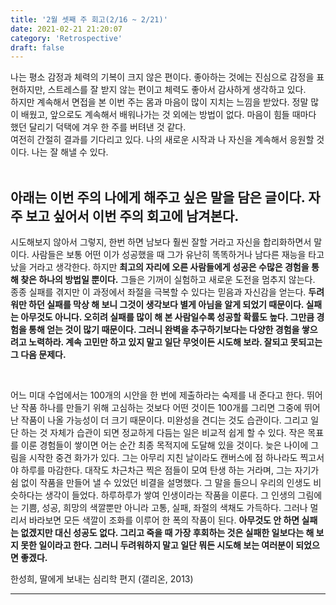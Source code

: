 ```yaml
---
title: '2월 셋째 주 회고(2/16 ~ 2/21)'
date: 2021-02-21 21:20:07
category: 'Retrospective'
draft: false
---
```

<p>
나는 평소 감정과 체력의 기복이 크지 않은 편이다. 좋아하는 것에는 진심으로 감정을 표현하지만, 스트레스를 잘 받지 않는 편이고 체력도 좋아서 감사하게 생각하고 있다. <br/> 
하지만 계속해서 면접을 본 이번 주는 몸과 마음이 많이 지치는 느낌을 받았다. 정말 많이 배웠고, 앞으로도 계속해서 배워나가는 것 외에는 방법이 없다. 마음이 힘들 때마다 했던 달리기 덕택에 겨우 한 주를 버텨낸 것 같다. <br/>
여전히 간절히 결과를 기다리고 있다. 나의 새로운 시작과 나 자신을 계속해서 응원할 것이다. 나는 잘 해낼 수 있다. 
<br/>
<br/>


아래는 이번 주의 나에게 해주고 싶은 말을 담은 글이다. 자주 보고 싶어서 이번 주의 회고에 남겨본다.
<br/>
---

시도해보지 않아서 그렇지, 한번 하면 남보다 훨씬 잘할 거라고 자신을 합리화하면서 말이다. 사람들은 보통 어떤 이가 성공했을 때 그가 유난히 똑똑하거나 남다른 재능을 타고났을 거라고 생각한다. 하지만 **최고의 자리에 오른 사람들에게 성공은 수많은 경험을 통해 찾은 하나의 방법일 뿐이다.** 그들은 기꺼이 실험하고 새로운 도전을 멈추지 않는다. 종종 실패를 겪지만 이 과정에서 좌절을 극복할 수 있다는 믿음과 자신감을 얻는다. **두려워만 하던 실패를 막상 해 보니 그것이 생각보다 별게 아님을 알게 되었기 때문이다. 실패는 아무것도 아니다. 오히려 실패를 많이 해 본 사람일수록 성공할 확률도 높다. 그만큼 경험을 통해 얻는 것이 많기 때문이다. 그러니 완벽을 추구하기보다는 다양한 경험을 쌓으려고 노력하라. 계속 고민만 하고 있지 말고 일단 무엇이든 시도해 보라. 잘되고 못되고는 그 다음 문제다.**

<br />

어느 미대 수업에서는 100개의 시안을 한 번에 제출하라는 숙제를 내 준다고 한다. 뛰어난 작품 하나를 만들기 위해 고심하는 것보다 어떤 것이든 100개를 그리면 그중에 뛰어난 작품이 나올 가능성이 더 크기 때문이다. 미완성을 견디는 것도 습관이다. 그리고 일단 하는 것 자체가 습관이 되면 정교하게 다듬는 일은 비교적 쉽게 할 수 있다. 작은 목표를 이룬 경험들이 쌓이면 어는 순간 최종 목적지에 도달해 있을 것이다. 늦은 나이에 그림을 시작한 중견 화가가 있다. 그는 아무리 지친 날이라도 캔버스에 점 하나라도 찍고서야 하루를 마감한다. 대작도 차근차근 찍은 점들이 모여 탄생 하는 거라며, 그는 자기가 쉼 없이 작품을 만들어 낼 수 있었던 비결을 설명했다. 그 말을 들으니 우리의 인생도 비슷하다는 생각이 들었다. 하루하루가 쌓여 인생이라는 작품을 이룬다. 그 인생의 그림에는 기쁨, 성공, 희망의 색깔뿐만 아니라 고통, 실패, 좌절의 색채도 가득하다. 그러나 멀리서 바라보면 모든 색깔이 조화를 이루어 한 폭의 작품이 된다. **아무것도 안 하면 실패는 없겠지만 대신 성공도 없다. 그리고 죽을 때 가장 후회하는 것은 실패한 일보다는 해 보지 못한 일이라고 한다. 그러니 두려워하지 말고 일단 뭐든 시도해 보는 여러분이 되었으면 좋겠다.**

한성희, 딸에게 보내는 심리학 편지 (갤리온, 2013)

---
</p>